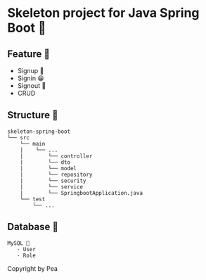# Skeleton project for Java Spring Boot 📱

## Feature 🍦

   - Signup 🌮
   - Signin 😁
   - Signout 🥰
   - CRUD
 
## Structure 🥬
   
   ```
   skeleton-spring-boot
   └── src
       └── main
       |    └── ...
       |        └── controller
       |        └── dto
       |        └── model
       |        └── repository
       |        └── security
       |        └── service     
       |        └── SpringbootApplication.java        
       └── test
           └── ...

   ```
        
## Database 💽
```
MySQL 🏀
   - User
   - Role
``` 


Copyright by Pea